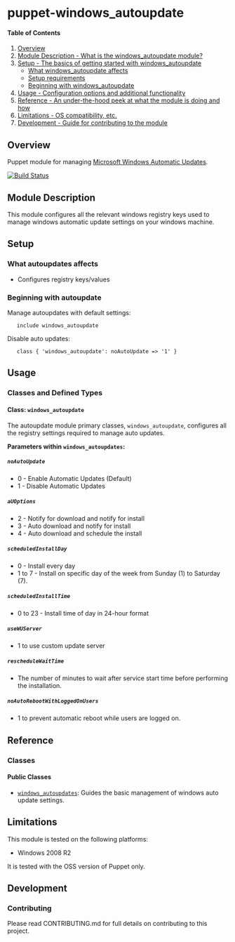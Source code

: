 # puppet-windows_autoupdate

#### Table of Contents

1. [Overview](#overview)
2. [Module Description - What is the windows_autoupdate module?](#module-description)
3. [Setup - The basics of getting started with windows_autoupdate](#setup)
    * [What windows_autoupdate affects](#what-autoupdates-affects)
    * [Setup requirements](#setup-requirements)
    * [Beginning with windows_autoupdate](#beginning-with-autoupdates)
4. [Usage - Configuration options and additional functionality](#usage)
5. [Reference - An under-the-hood peek at what the module is doing and how](#reference)
5. [Limitations - OS compatibility, etc.](#limitations)
6. [Development - Guide for contributing to the module](#development)

## Overview

Puppet module for managing [Microsoft Windows Automatic Updates](http://support.microsoft.com/kb/328010).

[![Build Status](https://travis-ci.org/voxpupuli/puppet-windows_autoupdate.svg?branch=master)](https://travis-ci.org/voxpupuli/puppet-windows_autoupdate)

## Module Description

This module configures all the relevant windows registry keys used to manage windows automatic update settings on your windows machine.

## Setup

### What autoupdates affects

* Configures registry keys/values

### Beginning with autoupdate

Manage autoupdates with default settings:

```puppet
   include windows_autoupdate
```

Disable auto updates:

```puppet
   class { 'windows_autoupdate': noAutoUpdate => '1' }
```

## Usage

### Classes and Defined Types

#### Class: `windows_autoupdate`

The autoupdate module primary classes, `windows_autoupdate`, configures all the registry settings required to manage auto updates.

**Parameters within `windows_autoupdates`:**
##### `noAutoUpdate`

* 0 - Enable Automatic Updates (Default)
* 1 - Disable Automatic Updates

##### `aUOptions`

* 2 - Notify for download and notify for install
* 3 - Auto download and notify for install
* 4 - Auto download and schedule the install

##### `scheduledInstallDay`

* 0 - Install every day
* 1 to 7 - Install on specific day of the week from Sunday (1) to Saturday (7).

##### `scheduledInstallTime`

* 0 to 23 - Install time of day in 24-hour format

##### `useWUServer`

* 1 to use custom update server

##### `rescheduleWaitTime`

* The number of minutes to wait after service start time before performing the installation.

##### `noAutoRebootWithLoggedOnUsers`

* 1 to prevent automatic reboot while users are logged on.

## Reference

### Classes

#### Public Classes

* [`windows_autoupdates`](#class_autoupdates): Guides the basic management of windows auto update settings.

## Limitations

This module is tested on the following platforms:

* Windows 2008 R2

It is tested with the OSS version of Puppet only.

## Development

### Contributing

Please read CONTRIBUTING.md for full details on contributing to this project.
